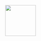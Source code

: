 <div id="header" align="center">
  <img src="[https://giphy.com/gifs/Nd6hRietquv6dcMuie]" width="100"/>
</div>
